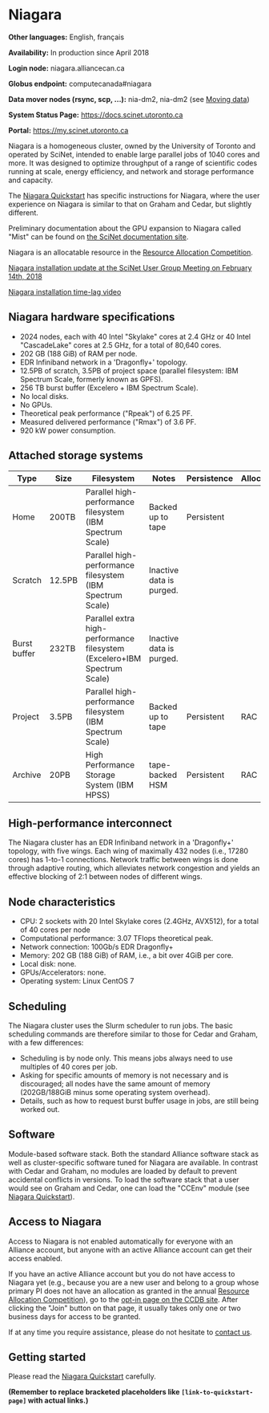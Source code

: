 # Niagara

**Other languages:** English, français

**Availability:** In production since April 2018

**Login node:** niagara.alliancecan.ca

**Globus endpoint:** computecanada#niagara

**Data mover nodes (rsync, scp, ...):** nia-dm2, nia-dm2 (see [Moving data](link-to-moving-data-page))

**System Status Page:** https://docs.scinet.utoronto.ca

**Portal:** https://my.scinet.utoronto.ca

Niagara is a homogeneous cluster, owned by the University of Toronto and operated by SciNet, intended to enable large parallel jobs of 1040 cores and more. It was designed to optimize throughput of a range of scientific codes running at scale, energy efficiency, and network and storage performance and capacity.

The [Niagara Quickstart](link-to-quickstart-page) has specific instructions for Niagara, where the user experience on Niagara is similar to that on Graham and Cedar, but slightly different.

Preliminary documentation about the GPU expansion to Niagara called "Mist" can be found on [the SciNet documentation site](link-to-scinet-docs).

Niagara is an allocatable resource in the [Resource Allocation Competition](link-to-rac-page).

[Niagara installation update at the SciNet User Group Meeting on February 14th, 2018](link-to-update-presentation)

[Niagara installation time-lag video](link-to-video)


## Niagara hardware specifications

*   2024 nodes, each with 40 Intel "Skylake" cores at 2.4 GHz or 40 Intel "CascadeLake" cores at 2.5 GHz, for a total of 80,640 cores.
*   202 GB (188 GiB) of RAM per node.
*   EDR Infiniband network in a 'Dragonfly+' topology.
*   12.5PB of scratch, 3.5PB of project space (parallel filesystem: IBM Spectrum Scale, formerly known as GPFS).
*   256 TB burst buffer (Excelero + IBM Spectrum Scale).
*   No local disks.
*   No GPUs.
*   Theoretical peak performance ("Rpeak") of 6.25 PF.
*   Measured delivered performance ("Rmax") of 3.6 PF.
*   920 kW power consumption.


## Attached storage systems

| Type       | Size      | Filesystem                     | Notes                                      | Persistence | Allocation |
|------------|-----------|---------------------------------|-------------------------------------------|-------------|------------|
| Home       | 200TB     | Parallel high-performance filesystem (IBM Spectrum Scale) | Backed up to tape                       | Persistent  |            |
| Scratch    | 12.5PB    | Parallel high-performance filesystem (IBM Spectrum Scale) | Inactive data is purged.                 |             |            |
| Burst buffer| 232TB     | Parallel extra high-performance filesystem (Excelero+IBM Spectrum Scale) | Inactive data is purged.                 |             |            |
| Project    | 3.5PB     | Parallel high-performance filesystem (IBM Spectrum Scale) | Backed up to tape                       | Persistent  | RAC        |
| Archive    | 20PB      | High Performance Storage System (IBM HPSS) | tape-backed HSM                           | Persistent  | RAC        |


## High-performance interconnect

The Niagara cluster has an EDR Infiniband network in a 'Dragonfly+' topology, with five wings. Each wing of maximally 432 nodes (i.e., 17280 cores) has 1-to-1 connections. Network traffic between wings is done through adaptive routing, which alleviates network congestion and yields an effective blocking of 2:1 between nodes of different wings.


## Node characteristics

*   CPU: 2 sockets with 20 Intel Skylake cores (2.4GHz, AVX512), for a total of 40 cores per node
*   Computational performance: 3.07 TFlops theoretical peak.
*   Network connection: 100Gb/s EDR Dragonfly+
*   Memory: 202 GB (188 GiB) of RAM, i.e., a bit over 4GiB per core.
*   Local disk: none.
*   GPUs/Accelerators: none.
*   Operating system: Linux CentOS 7


## Scheduling

The Niagara cluster uses the Slurm scheduler to run jobs. The basic scheduling commands are therefore similar to those for Cedar and Graham, with a few differences:

*   Scheduling is by node only. This means jobs always need to use multiples of 40 cores per job.
*   Asking for specific amounts of memory is not necessary and is discouraged; all nodes have the same amount of memory (202GB/188GiB minus some operating system overhead).
*   Details, such as how to request burst buffer usage in jobs, are still being worked out.


## Software

Module-based software stack. Both the standard Alliance software stack as well as cluster-specific software tuned for Niagara are available. In contrast with Cedar and Graham, no modules are loaded by default to prevent accidental conflicts in versions. To load the software stack that a user would see on Graham and Cedar, one can load the "CCEnv" module (see [Niagara Quickstart](link-to-quickstart-page)).


## Access to Niagara

Access to Niagara is not enabled automatically for everyone with an Alliance account, but anyone with an active Alliance account can get their access enabled.

If you have an active Alliance account but you do not have access to Niagara yet (e.g., because you are a new user and belong to a group whose primary PI does not have an allocation as granted in the annual [Resource Allocation Competition](link-to-rac-page)), go to the [opt-in page on the CCDB site](link-to-opt-in-page). After clicking the "Join" button on that page, it usually takes only one or two business days for access to be granted.

If at any time you require assistance, please do not hesitate to [contact us](link-to-contact-page).


## Getting started

Please read the [Niagara Quickstart](link-to-quickstart-page) carefully.


**(Remember to replace bracketed placeholders like `[link-to-quickstart-page]` with actual links.)**
